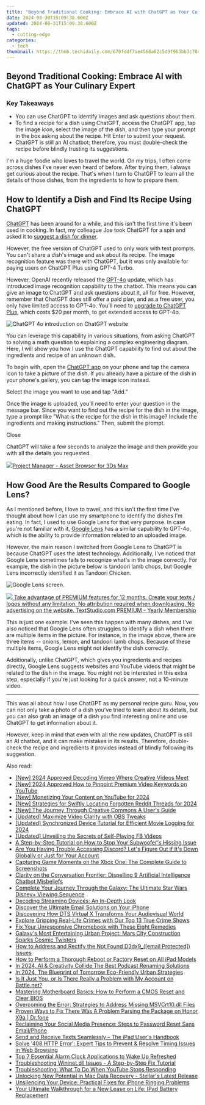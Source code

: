 ```yaml
---
title: "Beyond Traditional Cooking: Embrace AI with ChatGPT as Your Culinary Expert"
date: 2024-08-30T15:09:38.600Z
updated: 2024-08-31T15:09:38.600Z
tags:
  - cutting-edge
categories:
  - tech
thumbnail: https://thmb.techidaily.com/678fddf7ae4566a62c5d9f963bb3c78467acea0fb81bb49e5d9d8fec87876404.jpeg
---
```


## Beyond Traditional Cooking: Embrace AI with ChatGPT as Your Culinary Expert

### Key Takeaways

* You can use ChatGPT to identify images and ask questions about them.
* To find a recipe for a dish using ChatGPT, access the ChatGPT app, tap the image icon, select the image of the dish, and then type your prompt in the box asking about the recipe. Hit Enter to submit your request.
* ChatGPT is still an AI chatbot; therefore, you must double-check the recipe before blindly trusting its suggestions.

 I'm a huge foodie who loves to travel the world. On my trips, I often come across dishes I've never even heard of before. After trying them, I always get curious about the recipe. That's when I turn to ChatGPT to learn all the details of those dishes, from the ingredients to how to prepare them.

##  How to Identify a Dish and Find Its Recipe Using ChatGPT

[ChatGPT](https://smart-video-editing.techidaily.com/new-how-to-find-free-sites-for-sound-effect-and-add-them-in-final-cut-pro-for-2024/) has been around for a while, and this isn't the first time it's been used in cooking. In fact, my colleague Joe took ChatGPT for a spin and asked it to [suggest a dish for dinner](https://tech-haven.techidaily.com/how-to-deactivate-microsofts-guard-in-windows-11-with-3-different-approaches/).

 However, the free version of ChatGPT used to only work with text prompts. You can't share a dish's image and ask about its recipe. The image recognition feature was there with ChatGPT, but it was only available for paying users on ChatGPT Plus using GPT-4 Turbo.

 However, OpenAI recently released the [GPT-4o](https://some-approaches.techidaily.com/unlock-your-creative-potential-with-the-premier-free-software-lineup-on-mac-for-2024/) update, which has introduced image recognition capability to the chatbot. This means you can give an image to ChatGPT and ask questions about it, all for free. However, remember that ChatGPT does still offer a paid plan, and as a free user, you only have limited access to GPT-4o. You'll need to [upgrade to ChatGPT Plus](https://chatgpt.com/#pricing), which costs $20 per month, to get extended access to GPT-4o.

![ChatGPT 4o introduction on ChatGPT website](https://static1.howtogeekimages.com/wordpress/wp-content/uploads/2024/06/chatgpt4o.jpg) 

 You can leverage this capability in various situations, from asking ChatGPT to solving a math question to explaining a complex engineering diagram. Here, I will show you how I use the ChatGPT capability to find out about the ingredients and recipe of an unknown dish.

 To begin with, open the [ChatGPT app](https://apps.apple.com/us/app/chatgpt/id6448311069) on your phone and tap the camera icon to take a picture of the dish. If you already have a picture of the dish in your phone's gallery, you can tap the image icon instead.

 Select the image you want to use and tap "Add."

 Once the image is uploaded, you'll need to enter your question in the message bar. Since you want to find out the recipe for the dish in the image, type a prompt like "What is the recipe for the dish in this image? Include the ingredients and making instructions." Then, submit the prompt.

Close 

 ChatGPT will take a few seconds to analyze the image and then provide you with all the details you requested.

<!-- affiliate ads begin -->
<a href="https://secure.2checkout.com/order/checkout.php?PRODS=4709458&QTY=1&AFFILIATE=108875&CART=1"><img src="https://3d-kstudio.com/wp-content/uploads/2014/02/Project-Manager-3D-Models-4-800x800.jpg" border="0">Project Manager - Asset Browser for 3Ds Max</a>
<!-- affiliate ads end -->
##  How Good Are the Results Compared to Google Lens?

 As I mentioned before, I love to travel, and this isn't the first time I've thought about how I can use my smartphone to identify the dishes I'm eating. In fact, I used to use Google Lens for that very purpose. In case you're not familiar with it, [Google Lens](https://howto.techidaily.com/8-workable-fixes-to-the-sim-not-provisioned-mm2-error-on-oneplus-ace-2-pro-drfone-by-drfone-fix-android-problems-fix-android-problems/) has a similar capability to GPT-4o, which is the ability to provide information related to an uploaded image.

 However, the main reason I switched from Google Lens to ChatGPT is because ChatGPT uses the latest technology. Additionally, I've noticed that Google Lens sometimes fails to recognize what's in the image correctly. For example, the dish in the picture below is tandoori lamb chops, but Google Lens incorrectly identified it as Tandoori Chicken.

![Google Lens screen.](https://static1.howtogeekimages.com/wordpress/wp-content/uploads/2024/06/google-lens-screen.jpg) 

<!-- affiliate ads begin -->
<a href="https://secure.textstudio.com/order/checkout.php?PRODS=35633309&QTY=1&AFFILIATE=108875&CART=1"> <img src="https://secure.avangate.com/images/merchant/d6eb8222c9718486bdabce8b897380f7/products/3_premium-icon.png" border="0"> Take advantage of PREMIUM features for 12 months. 
Create your texts / logos without any limitation. 
No attribution required when downloading. 
No advertising on the website. 
 TextStudio.com  PREMIUM - Yearly Membership</a>
<!-- affiliate ads end -->
 This is just one example. I've seen this happen with many dishes, and I've also noticed that Google Lens often struggles to identify a dish when there are multiple items in the picture. For instance, in the image above, there are three items -- onions, lemon, and tandoori lamb chops. Because of these multiple items, Google Lens might not identify the dish correctly.

 Additionally, unlike ChatGPT, which gives you ingredients and recipes directly, Google Lens suggests websites and YouTube videos that might be related to the dish in the image. You might not be interested in this extra step, especially if you're just looking for a quick answer, not a 10-minute video.

---

 This was all about how I use ChatGPT as my personal recipe guru. Now, you can not only take a photo of a dish you've tried to learn about its details, but you can also grab an image of a dish you find interesting online and use ChatGPT to get information about it.

 However, keep in mind that even with all the new updates, ChatGPT is still an AI chatbot, and it can make mistakes in its results. Therefore, double-check the recipe and ingredients it provides instead of blindly following its suggestion.

<ins class="adsbygoogle"
     style="display:block"
     data-ad-format="autorelaxed"
     data-ad-client="ca-pub-7571918770474297"
     data-ad-slot="1223367746"></ins>



<ins class="adsbygoogle"
     style="display:block"
     data-ad-client="ca-pub-7571918770474297"
     data-ad-slot="8358498916"
     data-ad-format="auto"
     data-full-width-responsive="true"></ins>

<span class="atpl-alsoreadstyle">Also read:</span>
<div><ul>
<li><a href="https://vimeo-videos.techidaily.com/new-2024-approved-decoding-vimeo-where-creative-videos-meet/"><u>[New] 2024 Approved  Decoding Vimeo  Where Creative Videos Meet</u></a></li>
<li><a href="https://eaxpv-info.techidaily.com/new-2024-approved-how-to-pinpoint-premium-video-keywords-on-youtube/"><u>[New] 2024 Approved  How to Pinpoint Premium Video Keywords on YouTube</u></a></li>
<li><a href="https://youtube-web.techidaily.com/onetizing-your-content-on-youtube-for-2024/"><u>[New] Monetizing Your Content on YouTube for 2024</u></a></li>
<li><a href="https://fox-glue.techidaily.com/new-strategies-for-swiftly-locating-forgotten-reddit-threads-for-2024/"><u>[New] Strategies for Swiftly Locating Forgotten Reddit Threads for 2024</u></a></li>
<li><a href="https://facebook-record-videos.techidaily.com/new-the-journey-through-creative-commons-a-users-guide/"><u>[New] The Journey Through Creative Commons  A User's Guide</u></a></li>
<li><a href="https://screen-capture.techidaily.com/updated-maximize-video-clarity-with-obs-tweaks/"><u>[Updated] Maximize Video Clarity with OBS Tweaks</u></a></li>
<li><a href="https://desktop-recording.techidaily.com/updated-synchronized-device-tutorial-for-efficient-movie-logging-for-2024/"><u>[Updated] Synchronized Device Tutorial for Efficient Movie Logging for 2024</u></a></li>
<li><a href="https://facebook-video-recording.techidaily.com/updated-unveiling-the-secrets-of-self-playing-fb-videos/"><u>[Updated] Unveiling the Secrets of Self-Playing FB Videos</u></a></li>
<li><a href="https://techtrends.techidaily.com/a-step-by-step-tutorial-on-how-to-stop-your-subwoofers-hissing-issue/"><u>A Step-by-Step Tutorial on How to Stop Your Subwoofer's Hissing Issue</u></a></li>
<li><a href="https://techtrends.techidaily.com/are-you-having-trouble-accessing-discord-lets-figure-out-if-its-down-globally-or-just-for-your-account/"><u>Are You Having Trouble Accessing Discord? Let's Figure Out if It's Down Globally or Just for Your Account</u></a></li>
<li><a href="https://techtrends.techidaily.com/capturing-game-moments-on-the-xbox-one-the-complete-guide-to-screenshots/"><u>Capturing Game Moments on the Xbox One: The Complete Guide to Screenshots</u></a></li>
<li><a href="https://tech-revival.techidaily.com/clarity-on-the-conversation-frontier-dispelling-9-artificial-intelligence-chatbot-misbeliefs/"><u>Clarity on the Conversation Frontier: Dispelling 9 Artificial Intelligence Chatbot Misbeliefs</u></a></li>
<li><a href="https://techtrends.techidaily.com/complete-your-journey-through-the-galaxy-the-ultimate-star-wars-disneyplus-viewing-sequence/"><u>Complete Your Journey Through the Galaxy: The Ultimate Star Wars Disney+ Viewing Sequence</u></a></li>
<li><a href="https://techtrends.techidaily.com/decoding-streaming-devices-an-in-depth-look/"><u>Decoding Streaming Devices: An In-Depth Look</u></a></li>
<li><a href="https://techtrends.techidaily.com/discover-the-ultimate-email-solutions-on-your-iphone/"><u>Discover the Ultimate Email Solutions on Your iPhone</u></a></li>
<li><a href="https://techtrends.techidaily.com/discovering-how-dts-virtual-x-transforms-your-audiovisual-world/"><u>Discovering How DTS Virtual X Transforms Your Audiovisual World</u></a></li>
<li><a href="https://techtrends.techidaily.com/explore-gripping-real-life-crimes-with-our-top-13-true-crime-shows/"><u>Explore Gripping Real-Life Crimes with Our Top 13 True Crime Shows</u></a></li>
<li><a href="https://techtrends.techidaily.com/1722867825170-fix-your-unresponsive-chromebook-with-these-eight-remedies/"><u>Fix Your Unresponsive Chromebook with These Eight Remedies</u></a></li>
<li><a href="https://buynow-reviews.techidaily.com/galaxys-most-entertaining-urban-project-mars-city-construction-sparks-cosmic-twisters/"><u>Galaxy's Most Entertaining Urban Project: Mars City Construction Sparks Cosmic Twisters</u></a></li>
<li><a href="https://techtrends.techidaily.com/how-to-address-and-rectify-the-not-found-d3dx9email-protected-issues/"><u>How to Address and Rectify the Not Found D3dx9_([email Protected]) Issues</u></a></li>
<li><a href="https://techtrends.techidaily.com/how-to-perform-a-thorough-reboot-or-factory-reset-on-all-ipad-models/"><u>How to Perform a Thorough Reboot or Factory Reset on All iPad Models</u></a></li>
<li><a href="https://extra-lessons.techidaily.com/in-2024-ai-and-creativity-collide-the-best-podcast-renaming-solutions/"><u>In 2024, AI & Creativity Collide  The Best Podcast Renaming Solutions</u></a></li>
<li><a href="https://youtube-help.techidaily.com/in-2024-the-blueprint-of-tomorrow-eco-friendly-urban-strategies/"><u>In 2024, The Blueprint of Tomorrow  Eco-Friendly Urban Strategies</u></a></li>
<li><a href="https://techtrends.techidaily.com/is-it-just-you-or-is-there-really-a-problem-with-my-account-on-battlenet/"><u>Is It Just You, or Is There Really a Problem with My Account on Battle.net?</u></a></li>
<li><a href="https://techtrends.techidaily.com/mastering-motherboard-basics-how-to-perform-a-cmos-reset-and-clear-bios/"><u>Mastering Motherboard Basics: How to Perform a CMOS Reset and Clear BIOS</u></a></li>
<li><a href="https://techtrends.techidaily.com/overcoming-the-error-strategies-to-address-missing-msvcrt10dll-files/"><u>Overcoming the Error: Strategies to Address Missing MSVCrt10.dll Files</u></a></li>
<li><a href="https://fix-guide.techidaily.com/proven-ways-to-fix-there-was-a-problem-parsing-the-package-on-honor-x9a-drfone-by-drfone-fix-android-problems-fix-android-problems/"><u>Proven Ways to Fix There Was A Problem Parsing the Package on Honor X9a | Dr.fone</u></a></li>
<li><a href="https://techtrends.techidaily.com/reclaiming-your-social-media-presence-steps-to-password-reset-sans-emailphone/"><u>Reclaiming Your Social Media Presence: Steps to Password Reset Sans Email/Phone</u></a></li>
<li><a href="https://techtrends.techidaily.com/send-and-receive-texts-seamlessly-the-ipad-users-handbook/"><u>Send and Receive Texts Seamlessly – The iPad User's Handbook</u></a></li>
<li><a href="https://techtrends.techidaily.com/solve-408-http-error-expert-tips-to-prevent-and-resolve-timing-issues-in-web-browsing/"><u>Solve '408 HTTP Error': Expert Tips to Prevent & Resolve Timing Issues in Web Browsing</u></a></li>
<li><a href="https://techtrends.techidaily.com/top-7-essential-alarm-clock-applications-to-wake-up-refreshed/"><u>Top 7 Essential Alarm Clock Applications to Wake Up Refreshed</u></a></li>
<li><a href="https://techtrends.techidaily.com/troubleshooting-wininetdll-issues-a-step-by-step-fix-tutorial/"><u>Troubleshooting Wininet.dll Issues - A Step-by-Step Fix Tutorial</u></a></li>
<li><a href="https://techtrends.techidaily.com/troubleshooting-what-to-do-when-youtube-stops-responding/"><u>Troubleshooting: What To Do When YouTube Stops Responding</u></a></li>
<li><a href="https://data-wizards.techidaily.com/unlocking-new-potential-in-mac-data-recovery-stellars-latest-release/"><u>Unlocking New Potential in Mac Data Recovery - Stellar's Latest Release</u></a></li>
<li><a href="https://techtrends.techidaily.com/unsilencing-your-device-practical-fixes-for-iphone-ringing-problems/"><u>Unsilencing Your Device: Practical Fixes for iPhone Ringing Problems</u></a></li>
<li><a href="https://techtrends.techidaily.com/your-ultimate-walkthrough-for-a-new-lease-on-life-ipad-battery-replacement/"><u>Your Ultimate Walkthrough for a New Lease on Life: IPad Battery Replacement</u></a></li>
</ul></div>
